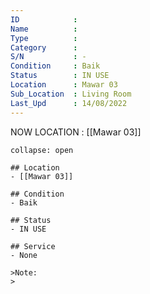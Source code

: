 ```yaml
---
ID            : 
Name          : 
Type          : 
Category      : 
S/N           : -
Condition     : Baik
Status        : IN USE
Location      : Mawar 03
Sub_Location  : Living Room
Last_Upd      : 14/08/2022
---
```



NOW LOCATION : [[Mawar 03]]

```ad-History
collapse: open

## Location
- [[Mawar 03]]

## Condition
- Baik

## Status
- IN USE

## Service
- None

>Note:
>


```
